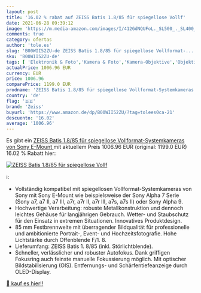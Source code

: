 ```yaml
---
layout: post
title: '16.02 % rabat auf ZEISS Batis 1.8/85 für spiegellose Vollf'
date: 2021-06-28 09:39:12
image: 'https://m.media-amazon.com/images/I/412GdNQUFoL._SL500_._SL400_.jpg'
comments: true
category: ofertas
author: 'tole.es'
slug: 'B00WII52ZU-de ZEISS Batis 1.8/85 für spiegellose Vollformat-...'
sku: 'B00WII52ZU-de'
tags: [ 'Elektronik & Foto','Kamera & Foto','Kamera-Objektive','Objektive','Objektive für Systemkameras','zeiss', ]
actualPrice: 1006.96 EUR
currency: EUR
price: 1006.96
comparePrice: 1199.0 EUR
prodname: 'ZEISS Batis 1.8/85 für spiegellose Vollformat-Systemkameras von Sony  E-Mount '
country: 'de'
flag: '🇩🇪'
brand: 'Zeiss'
buyurl: 'https://www.amazon.de/dp/B00WII52ZU/?tag=tolees0ca-21'
descuento: '16.02'
average: '1006.96'
---
```


Es gibt ein [ZEISS Batis 1.8/85 für spiegellose Vollformat-Systemkameras von Sony  E-Mount ](https://www.amazon.de/dp/B00WII52ZU/?tag=tolees0ca-21) mit aktuellem Preis 1006.96 EUR (original: 1199.0 EUR) 16.02 % Rabatt hier:

[![ZEISS Batis 1.8/85 für spiegellose Vollf](https://m.media-amazon.com/images/I/412GdNQUFoL._SL500_._SL400_.jpg)](https://www.amazon.de/dp/B00WII52ZU/?tag=tolees0ca-21)

ℹ️:

- Vollständig kompatibel mit spiegellosen Vollformat-Systemkameras von Sony mit Sony E-Mount wie beispielsweise der Sony Alpha 7 Serie (Sony a7, a7 II, a7 III, a7r, a7r II, a7r III, a7s, a7s II) oder Sony Alpha 9.
- Hochwertige Verarbeitung: robuste Metallkonstruktion und dennoch leichtes Gehäuse für langjährigen Gebrauch. Wetter- und Staubschutz für den Einsatz in extremen Situationen. Innovatives Produktdesign.
- 85 mm Festbrennweite mit überragender Bildqualität für professionelle und ambitionierte Portrait-, Event- und Hochzeitsfotografie. Hohe Lichtstärke durch Offenblende F/1. 8.
- Lieferumfang: ZEISS Batis 1. 8/85 (inkl. Störlichtblende).
- Schneller, verlässlicher und robuster Autofokus. Dank griffigen Fokusring auch feinste manuelle Fokussierung möglich. Mit optischer Bildstabilisierung (OIS). Entfernungs- und Schärfentiefeanzeige durch OLED-Display.

[🛒 kauf es hier!!](https://www.amazon.de/dp/B00WII52ZU/?tag=tolees0ca-21)
